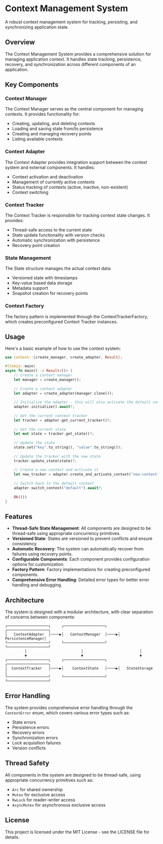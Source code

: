 # Context Management System

A robust context management system for tracking, persisting, and synchronizing application state.

## Overview

The Context Management System provides a comprehensive solution for managing application context. It handles state tracking, persistence, recovery, and synchronization across different components of an application.

## Key Components

### Context Manager

The Context Manager serves as the central component for managing contexts. It provides functionality for:

- Creating, updating, and deleting contexts
- Loading and saving state from/to persistence
- Creating and managing recovery points
- Listing available contexts

### Context Adapter

The Context Adapter provides integration support between the context system and external components. It handles:

- Context activation and deactivation
- Management of currently active contexts
- Status tracking of contexts (active, inactive, non-existent)
- Context switching

### Context Tracker

The Context Tracker is responsible for tracking context state changes. It provides:

- Thread-safe access to the current state
- State update functionality with version checks
- Automatic synchronization with persistence
- Recovery point creation

### State Management

The State structure manages the actual context data:

- Versioned state with timestamps
- Key-value based data storage
- Metadata support
- Snapshot creation for recovery points

### Context Factory

The factory pattern is implemented through the ContextTrackerFactory, which creates preconfigured Context Tracker instances.

## Usage

Here's a basic example of how to use the context system:

```rust
use context::{create_manager, create_adapter, Result};

#[tokio::main]
async fn main() -> Result<()> {
    // Create a context manager
    let manager = create_manager();
    
    // Create a context adapter
    let adapter = create_adapter(manager.clone());
    
    // Initialize the adapter - this will also activate the default context
    adapter.initialize().await?;
    
    // Get the current context tracker
    let tracker = adapter.get_current_tracker()?;
    
    // Get the current state
    let mut state = tracker.get_state()?;
    
    // Update the state
    state.set("key".to_string(), "value".to_string());
    
    // Update the tracker with the new state
    tracker.update_state(state)?;
    
    // Create a new context and activate it
    let new_tracker = adapter.create_and_activate_context("new-context").await?;
    
    // Switch back to the default context
    adapter.switch_context("default").await?;
    
    Ok(())
}
```

## Features

- **Thread-Safe State Management**: All components are designed to be thread-safe using appropriate concurrency primitives.
- **Versioned State**: States are versioned to prevent conflicts and ensure consistency.
- **Automatic Recovery**: The system can automatically recover from failures using recovery points.
- **Configurable Components**: Each component provides configuration options for customization.
- **Factory Pattern**: Factory implementations for creating preconfigured components.
- **Comprehensive Error Handling**: Detailed error types for better error handling and debugging.

## Architecture

The system is designed with a modular architecture, with clear separation of concerns between components:

```
┌───────────────────┐     ┌───────────────────┐     ┌───────────────────┐
│   ContextAdapter  │────▶│   ContextManager  │────▶│  PersistenceManager│
└───────────────────┘     └───────────────────┘     └───────────────────┘
         │                         │                          │
         ▼                         ▼                          ▼
┌───────────────────┐     ┌───────────────────┐     ┌───────────────────┐
│  ContextTracker   │────▶│    ContextState   │────▶│   StateStorage    │
└───────────────────┘     └───────────────────┘     └───────────────────┘
```

## Error Handling

The system provides comprehensive error handling through the `ContextError` enum, which covers various error types such as:

- State errors
- Persistence errors
- Recovery errors
- Synchronization errors
- Lock acquisition failures
- Version conflicts

## Thread Safety

All components in the system are designed to be thread-safe, using appropriate concurrency primitives such as:

- `Arc` for shared ownership
- `Mutex` for exclusive access
- `RwLock` for reader-writer access
- `AsyncMutex` for asynchronous exclusive access

## License

This project is licensed under the MIT License - see the LICENSE file for details. 